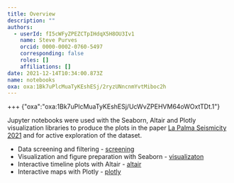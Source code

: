 ```yaml
---
title: Overview
description: ""
authors:
  - userId: fI5cWFyZPEZCTpIHdqX5H8OU3Iv1
    name: Steve Purves
    orcid: 0000-0002-0760-5497
    corresponding: false
    roles: []
    affiliations: []
date: 2021-12-14T10:34:00.873Z
name: notebooks
oxa: oxa:1Bk7uPlcMuaTyKEshESj/2ryzUNncnmYvtMiboc2h
---
```


+++ {"oxa":"oxa:1Bk7uPlcMuaTyKEshESj/UcWvZPEHVM64oWOxtTDt.1"}

Jupyter notebooks were used with the Seaborn, Altair and Plotly visualization libraries to produce the plots in the paper [La Palma Seismicity 2021](oxa:1Bk7uPlcMuaTyKEshESj/7lITJLg3LX0T0h3VVmAp "La Palma Seismicity 2021") and for active exploration of the dataset.

- Data screening and filtering - [screening](oxa:1Bk7uPlcMuaTyKEshESj/w7dhgP7jr4IrWGyDQYfZ "screening")
- Visualization and figure preparation with Seaborn - [visualizaton](oxa:1Bk7uPlcMuaTyKEshESj/Z3pjZzJ7KnN6TVbWndBR "visualizaton")
- Interactive timeline plots with Altair - [altair](oxa:1Bk7uPlcMuaTyKEshESj/mIl6SWxXvUdfdY1UNExv "altair")
- Interactive maps with Plotly - [plotly](oxa:1Bk7uPlcMuaTyKEshESj/5NMlWwbsjuHuKAtmLaTF "plotly")

